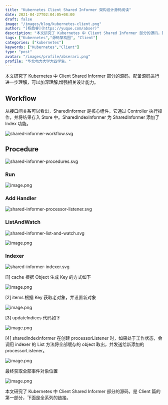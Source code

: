 ```yaml
---
title: "Kubernetes Client Shared Informer 架构设计源码阅读"
date: 2021-04-27T02:04:05+08:00
draft: false
image: "/images/blog/kubernetes-client.png"
author: "[杨鼎睿](https://yuque.com/abser)"
description: "本文研究了 Kubernetes 中 Client Shared Informer 部分的源码，配备源码进行进一步理解，可以加深理解,增强相关设计能力。"
tags: ["Kubernetes","源码架构图", "Client"]
categories: ["kubernetes"]
keywords: ["Kubernetes","Client"]
type: "post"
avatar: "/images/profile/abserari.png"
profile: "华北电力大学大四学生。"
---
```

本文研究了 Kubernetes 中 Client Shared Informer 部分的源码，配备源码进行进一步理解，可以加深理解,增强相关设计能力。

## Workflow
从接口间关系可以看出，SharedInformer 是核心组件，它通过 Controller 执行操作，并将结果存入 Store 中。SharedIndexInformer 为 SharedInformer 添加了 Index 功能。

![shared-informer-workflow.svg](1.png)

## Procedure
![shared-informer-procedures.svg](2.svg)

### Run
![image.png](3.png)

### Add Handler
![shared-informer-processor-listener.svg](4.png)

### ListAndWatch
![shared-informer-list-and-watch.svg](5.png)

![image.png](6.png)

### Indexer
![shared-informer-indexer.svg](7.png)

[1] cache 根据 Object 生成 Key 的方式如下

![image.png](8.png)

[2] items 根据 Key 获取老对象，并设置新对象

![image.png](9.png)

[3] updateIndices 代码如下

![image.png](10.png)

[4] sharedIndexInformer 在创建 processorListener 时，如果处于工作状态，会调用 indexer 的 List 方法将全部缓存的 object 取出，并发送给新添加的 processorListener。

![image.png](11.png)

最终获取全部事件对象位置

![image.png](12.png)


本文研究了 Kubernetes 中 Client Shared Informer 部分的源码，是 Client 篇的第一部分，下面是全系列的链接。


